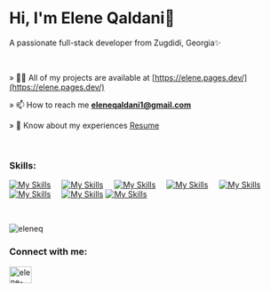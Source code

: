 # Hi, I'm Elene Qaldani👋</h1>

A passionate full-stack developer from Zugdidi, Georgia✨

<br/>

&raquo; 👨‍💻 All of my projects are available at [https://elene.pages.dev/](https://elene.pages.dev/)

&raquo; 📫 How to reach me **eleneqaldani1@gmail.com**

&raquo; 📄 Know about my experiences [Resume](https://www.dropbox.com/scl/fi/yapfe6ivrkoz2irk609cv/Elene_Qaldani_CV.pdf?rlkey=9n9nborkrbl6bptyyyn2pimto&dl=0)

<br/>

### Skills:

[![My Skills](https://skillicons.dev/icons?i=html,css)](https://skillicons.dev) &nbsp;&nbsp;&nbsp; [![My Skills](https://skillicons.dev/icons?i=js,ts)](https://skillicons.dev) 
 &nbsp;&nbsp;&nbsp; [![My Skills](https://skillicons.dev/icons?i=react,redux)](https://skillicons.dev) &nbsp;&nbsp;&nbsp; [![My Skills](https://skillicons.dev/icons?i=tailwind,scss,bootstrap,materialui,styledcomponents)](https://skillicons.dev) &nbsp;&nbsp;&nbsp; [![My Skills](https://skillicons.dev/icons?i=figma)](https://skillicons.dev) &nbsp;&nbsp;&nbsp; [![My Skills](https://skillicons.dev/icons?i=nodejs,express,mongodb)](https://skillicons.dev) &nbsp;&nbsp;&nbsp; [![My Skills](https://skillicons.dev/icons?i=c#)](https://skillicons.dev) [![My Skills](https://skillicons.dev/icons?i=unity)](https://skillicons.dev)

<br/>

<p><img align="center" src="https://github-readme-stats.vercel.app/api/top-langs?username=eleneq&show_icons=true&locale=en&layout=compact" alt="eleneq" /></p>

<h3 align="left">Connect with me:</h3>
<p align="left">
<a href="https://linkedin.com/in/elene-qaldani" target="blank"><img align="center" src="https://raw.githubusercontent.com/rahuldkjain/github-profile-readme-generator/master/src/images/icons/Social/linked-in-alt.svg" alt="elene-qaldani" height="30" width="40" /></a>
</p>

